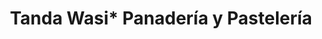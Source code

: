 ---
title: "Tanda Wasi* Panadería y Pastelería"
url: /cuenca/tanda-wasi-panaderia-y-pasteleria/
shop: Bäckerei
---